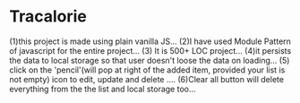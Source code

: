 # Tracalorie
(1)this project is made using plain vanilla JS...
(2)I have used Module Pattern of javascript for the entire project...
(3) It is 500+ LOC project...
(4)it persists the data to local storage so that user doesn't loose the data on loading...
(5) click on the 'pencil'(will pop at right of the added item, provided your list is not empty) icon to edit, update and delete ....
(6)Clear all button will delete everything from the the list and  local storage too...
